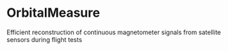 # OrbitalMeasure
Efficient reconstruction of continuous magnetometer signals from satellite sensors during flight tests
